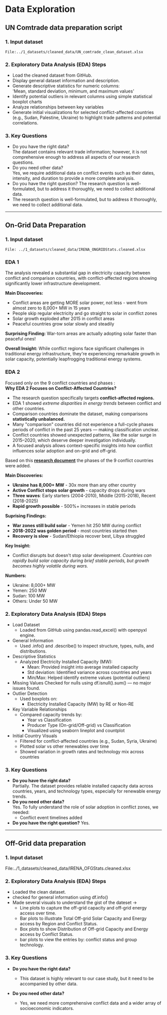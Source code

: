 # Data Exploration

<!-- markdownlint-disable MD031 MD033 MD035 MD032 MD004 MD009 MD013 MD045 MD024 -->

## UN Comtrade data preparation script

### 1. **Input dataset**  

    File:../1_datasets/cleaned_data/UN_comtrade_clean_dataset.xlsx

### 2. Exploratory Data Analysis (EDA) Steps

- Load the cleaned dataset from GitHub.  
- Display general dataset information and description.  
- Generate descriptive statistics for numeric columns:  
   'Mean, standard deviation, minimum, and maximum values'
- Identify potential outliers in relevant columns using simple statistical
   boxplot charts
- Analyze relationships between key variables
- Generate initial visualizations for selected conflict-affected countries
  (e.g., Sudan, Palestine, Ukraine) to highlight trade patterns and potential correlations.

### 3. Key Questions

- Do you have the right data?  
The dataset contains relevant trade information; however, it is not
 comprehensive enough to address all aspects of our research questions.
- Do you need other data?  
Yes, we require additional data on conflict events such as their dates,
intensity, and duration to provide a more complete analysis.
- Do you have the right question?
The research question is well-formulated, but to address it thoroughly, we need
 to collect additional data.
- The research question is well-formulated, but to address it thoroughly, we need
 to collect additional data.

------

## On-Grid Data Preparation

### 1. Input dataset

    File: ../1_datasets/cleaned_data/IRENA_ONGRIDStats.cleaned.xlsx  

### EDA 1

The analysis revealed a substantial gap in electricity capacity between conflict and comparison countries, with conflict-affected regions showing significantly lower infrastructure development.

**Main Discoveries:**
- Conflict areas are getting MORE solar power, not less - went from almost zero to 8,000+ MW in 15 years
- People skip regular electricity and go straight to solar in conflict zones
- Solar growth exploded after 2015 in conflict areas
- Peaceful countries grow solar slowly and steadily

**Surprising Finding:**
War-torn areas are actually adopting solar faster than peaceful ones!

**Overall Insight:** While conflict regions face significant challenges in traditional energy infrastructure, they're experiencing remarkable growth in solar capacity, potentially leapfrogging traditional energy systems.

### EDA 2

Focused only on the 9 conflict countries and phases :  
**Why EDA 2 Focuses on Conflict-Affected Countries?**
- The research question specifically targets **conflict-affected regions.**
- EDA 1 showed _extreme disparities in energy trends_ between conflict and other countries.
- Comparison countries dominate the dataset, making comparisons **statistically unbalanced.**
- Many "comparison" countries did not experience a full-cycle phases periods of conflict in the past 25 years — making classification unclear.
- Conflict countries showed unexpected patterns, like the solar surge in 2015–2020, which deserve deeper investigation individually.
- A focused analysis allows context-specific insights into how conflict influences solar adoption and on-grid and off-grid.

Based on this [**research document**](https://docs.google.com/document/d/1uxgQp8gesLcbfaCGLQAHn3Kgvyu2ZDGxgG-LSWEfq8s/edit?tab=t.0#heading=h.eeoohb5d7fi7) the phases of the 9 conflict countries were added.

**Main Discoveries:**
- **Ukraine has 8,000+ MW** - 30x more than any other country
- **Active Conflict stops solar growth** - capacity drops during wars
- **Three waves**: Early starters (2004-2010), Middle (2015-2018), Recent (2018-2025)
- **Rapid growth possible** - 500%+ increases in stable periods

**Suprising Findings:**
- **War zones still build solar** - Yemen hit 250 MW during conflict
- **2018-2022 was golden period** - most countries started then
- **Recovery is slow** - Sudan/Ethiopia recover best, Libya struggled

**Key Insight:**
- Conflict disrupts but doesn't stop solar development.
  _Countries can rapidly build solar capacity during brief stable periods, but growth becomes highly volatile during wars._

**Numbers:**
- Ukraine: 8,000+ MW
- Yemen: 250 MW  
- Sudan: 100 MW
- Others: Under 50 MW
  
### 2. Exploratory Data Analysis (EDA) Steps

- Load Dataset  
  - Loaded from GitHub using pandas.read_excel() with openpyxl engine.  
- General Information  
  - Used .info() and .describe() to inspect structure, types, nulls, and distributions.
- Descriptive Statistics  
  - Analyzed Electricity Installed Capacity (MW):  
    - Mean: Provided insight into average installed capacity
    - Std deviation: Identified variance across countries and years
    - Min/Max: Helped identify extreme values (potential outliers)
- Missing Values
Checked for nulls using df.isnull().sum() — no major issues found.
- Outlier Detection
  - Used boxplots on:
    - Electricity Installed Capacity (MW) by RE or Non-RE
- Key Variable Relationships
  - Compared capacity trends by:
    - Year vs Classification
    - Producer Type (On-grid/Off-grid) vs Classification
    - Visualized using seaborn lineplot and countplot
- Initial Country Visuals
  - Filtered for conflict-affected countries (e.g., Sudan, Syria, Ukraine)
  - Plotted solar vs other renewables over time
  - Showed variation in growth rates and technology mix across countries

### 3. Key Questions

- **Do you have the right data?**  
 Partially. The dataset provides reliable installed capacity data across countries, years, and technology types, especially for renewable energy trends.
- **Do you need other data?**  
 Yes. To fully understand the role of solar adoption in conflict zones, we needed:
  - Conflict event timelines added
- **Do you have the right question?**
Yes.

-------

## Off-Grid data preparation

### 1. **Input dataset** 

  File:../1_datasets/cleaned_data/IRENA_OFGStats.cleaned.xlsx

### 2. Exploratory Data Analysis (EDA) Steps

- Loaded the clean dataset.
- checked for general information using df.info()
- Made several visuals to understand the gist of the dateset ->
  - Line plots to capture the off-grid capacity and off-grid energy access over time.
  - Bar plots to illustrate Total Off-grid Solar Capacity and Energy access by Region and Conflict Status.
  - Box plots to show Distribution of Off-grid Capacity and Energy access by Conflict Status.
  - bar plots to view the entries by: conflict status and group technology.

### 3. Key Questions

- **Do you have the right data?** 
  - This dataset is highly relevant to our case study, but it need to be accompanied by other data.

- **Do you need other data?**
  - Yes, we need more comprehensive conflict data and a wider array of socioeconomic indicators.
